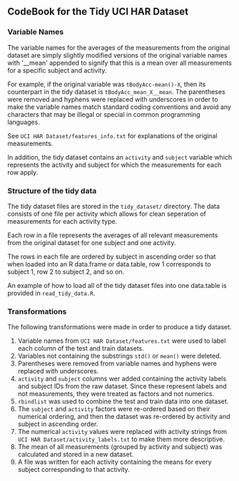 ## CodeBook for the Tidy UCI HAR Dataset

### Variable Names

The variable names for the averages of the measurements from the original dataset are simply slightly modified versions of the original variable names with '__mean' appended to signify that this is a mean over all measurements for a specific subject and activity.

For example, if the original variable was ```tBodyAcc-mean()-X```, then its counterpart in the tidy dataset is ```tBodyAcc_mean_X__mean```. The parentheses were removed and hyphens were replaced with underscores in order to make the variable names match standard coding conventions and avoid any characters that may be illegal or special in common programming languages. 

See ```UCI HAR Dataset/features_info.txt``` for explanations of the original measurements.

In addition, the tidy dataset contains an ```activity``` and ```subject```  variable which represents the activity and subject for which the measurements for each row apply.

### Structure of the tidy data

The tidy dataset files are stored in the ```tidy_dataset/``` directory. The data consists of one file per activity which allows for clean seperation of measurements for each activity type. 

Each row in a file represents the averages of all relevant measurements from the original dataset for one subject and one activity.

The rows in each file are ordered by subject in ascending order so that when loaded into an R data.frame or data.table, row 1 corresponds to subject 1, row 2 to subject 2, and so on.

An example of how to load all of the tidy dataset files into one data.table is provided in ```read_tidy_data.R```.

### Transformations

The following transformations were made in order to produce a tidy dataset.
1. Variable names from ```UCI HAR Dataset/features.txt``` were used to label each column of the test and train datasets.
1. Variables not containing the substrings ```std()``` or ```mean()``` were deleted.
1. Parentheses were removed from variable names and hyphens were replaced with underscores.
1. ```activity``` and ```subject``` columns wer added containing the activity labels and subject IDs from the raw dataset. Since these represent labels and not measurements, they were treated as factors and not numerics.
1. ```rbindlist``` was used to combine the test and train data into one dataset.
1. The ```subject``` and ```activity``` factors were re-ordered based on their numerical ordering, and then the dataset was re-ordered by activity and subject in ascending order.
1. The numerical ```activity``` values were replaced with activity strings from ```UCI HAR Dataset/activity_labels.txt``` to make them more descriptive.
1. The mean of all measurements (grouped by activity and subject) was calculated and stored in a new dataset.
1. A file was written for each activity containing the means for every subject corresponding to that activity.



